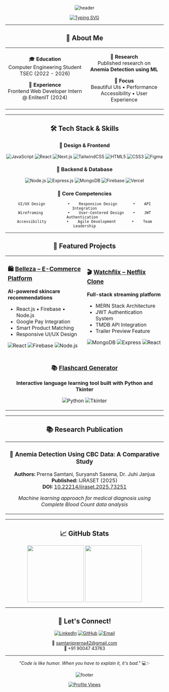 <div align="center">

![header](https://capsule-render.vercel.app/api?type=waving&color=gradient&customColorList=12&height=300&section=header&text=Prerna%20Samtani&desc=Fullstack%20Developer%20|%20UI/UX%20Designer%20|%20CS%20Undergrad&fontColor=ffffff&fontSize=65&fontAlignY=35&descAlignY=52&descAlign=62&animation=fadeIn)

</div>

<div align="center">
  
[![Typing SVG](https://readme-typing-svg.herokuapp.com?font=JetBrains+Mono&weight=600&size=22&duration=3000&pause=800&color=6B73FF&center=true&vCenter=true&width=600&lines=CS+Undergrad+%7C+Fullstack+Developer+%7C+UI%2FUX;Building+elegant+web+experiences+with+passion;Transforming+ideas+into+beautiful+interfaces)](https://git.io/typing-svg)

</div>

---

<div align="center">

## 🌟 About Me

</div>

<table align="center">
<tr>
<td align="center" width="50%">

🎓 **Education**  
Computer Engineering Student  
TSEC (2022 - 2026)

💼 **Experience**  
Frontend Web Developer Intern  
@ EnlitenIT (2024)

</td>
<td align="center" width="50%">

📝 **Research**  
Published research on  
**Anemia Detection using ML**

🎯 **Focus**  
Beautiful UIs • Performance  
Accessibility • User Experience

</td>
</tr>
</table>

---

<div align="center">

## 🛠️ Tech Stack & Skills

</div>

<div align="center">

### 🎨 **Design & Frontend**
![JavaScript](https://img.shields.io/badge/JavaScript-F7DF1E?style=for-the-badge&logo=javascript&logoColor=black)
![React](https://img.shields.io/badge/React-20232A?style=for-the-badge&logo=react&logoColor=61DAFB)
![Next.js](https://img.shields.io/badge/Next.js-000000?style=for-the-badge&logo=next.js&logoColor=white)
![TailwindCSS](https://img.shields.io/badge/Tailwind_CSS-38B2AC?style=for-the-badge&logo=tailwind-css&logoColor=white)
![HTML5](https://img.shields.io/badge/HTML5-E34F26?style=for-the-badge&logo=html5&logoColor=white)
![CSS3](https://img.shields.io/badge/CSS3-1572B6?style=for-the-badge&logo=css3&logoColor=white)
![Figma](https://img.shields.io/badge/Figma-F24E1E?style=for-the-badge&logo=figma&logoColor=white)

### 🔧 **Backend & Database**
![Node.js](https://img.shields.io/badge/Node.js-43853D?style=for-the-badge&logo=node.js&logoColor=white)
![Express.js](https://img.shields.io/badge/Express.js-404D59?style=for-the-badge&logo=express&logoColor=white)
![MongoDB](https://img.shields.io/badge/MongoDB-4EA94B?style=for-the-badge&logo=mongodb&logoColor=white)
![Firebase](https://img.shields.io/badge/Firebase-039BE5?style=for-the-badge&logo=firebase&logoColor=white)
![Vercel](https://img.shields.io/badge/Vercel-000000?style=for-the-badge&logo=vercel&logoColor=white)

### 🔑 **Core Competencies**
```
UI/UX Design          •    Responsive Design       •    API Integration
Wireframing           •    User-Centered Design    •    JWT Authentication  
Accessibility         •    Agile Development       •    Team Leadership
```

</div>

---

<div align="center">

## 🚀 Featured Projects

</div>

<div align="center">
<table>
<tr>
<td width="50%">

### 🛍️ [Belleza – E-Commerce Platform](https://github.com/Prern-a/Belleza)
**AI-powered skincare recommendations**
- React.js • Firebase • Node.js
- Google Pay Integration
- Smart Product Matching
- Responsive UI/UX Design

![React](https://img.shields.io/badge/-React-61DAFB?style=flat-square&logo=react&logoColor=black)
![Firebase](https://img.shields.io/badge/-Firebase-FFCA28?style=flat-square&logo=firebase&logoColor=black)
![Node.js](https://img.shields.io/badge/-Node.js-339933?style=flat-square&logo=node.js&logoColor=white)

</td>
<td width="50%">

### 🎬 [Watchflix – Netflix Clone](https://github.com/Prern-a/mern-netflix-clone)
**Full-stack streaming platform**
- MERN Stack Architecture  
- JWT Authentication System
- TMDB API Integration
- Trailer Preview Feature

![MongoDB](https://img.shields.io/badge/-MongoDB-47A248?style=flat-square&logo=mongodb&logoColor=white)
![Express](https://img.shields.io/badge/-Express-000000?style=flat-square&logo=express&logoColor=white)
![React](https://img.shields.io/badge/-React-61DAFB?style=flat-square&logo=react&logoColor=black)

</td>
</tr>
<tr>
<td colspan="2" align="center">

### 📚 [Flashcard Generator](https://github.com/Prern-a/Languages-Flashcard)
**Interactive language learning tool built with Python and Tkinter**

![Python](https://img.shields.io/badge/-Python-3776AB?style=flat-square&logo=python&logoColor=white)
![Tkinter](https://img.shields.io/badge/-Tkinter-FFD43B?style=flat-square&logo=python&logoColor=black)

</td>
</tr>
</table>
</div>

---

<div align="center">

## 📚 Research Publication

</div>

<div align="center">
<table>
<tr>
<td align="center">

### 🔬 **Anemia Detection Using CBC Data: A Comparative Study**

**Authors:** Prerna Samtani, Suryansh Saxena, Dr. Juhi Janjua  
**Published:** IJRASET (2025)  
**DOI:** [10.22214/ijraset.2025.73251](https://doi.org/10.22214/ijraset.2025.73251)

*Machine learning approach for medical diagnosis using Complete Blood Count data analysis*

</td>
</tr>
</table>
</div>

---

<div align="center">

## 📈 GitHub Stats

<img height="180em" src="https://github-readme-stats.vercel.app/api?username=Prern-a&show_icons=true&hide_border=true&count_private=true&include_all_commits=true&theme=tokyonight&bg_color=0d1117&title_color=6b73ff&icon_color=6b73ff&text_color=c9d1d9" />
<img height="180em" src="https://github-readme-stats.vercel.app/api/top-langs/?username=Prern-a&layout=compact&hide_border=true&theme=tokyonight&bg_color=0d1117&title_color=6b73ff&text_color=c9d1d9" />

</div>

---

<div align="center">

## 🤝 Let's Connect!

[![LinkedIn](https://img.shields.io/badge/LinkedIn-0077B5?style=for-the-badge&logo=linkedin&logoColor=white)](https://www.linkedin.com/in/prerna-samtani-ba008726a/)
[![GitHub](https://img.shields.io/badge/GitHub-100000?style=for-the-badge&logo=github&logoColor=white)](https://github.com/Prern-a)
[![Email](https://img.shields.io/badge/Email-D14836?style=for-the-badge&logo=gmail&logoColor=white)](mailto:samtaniprerna42@gmail.com)

**📧** samtaniprerna42@gmail.com  
**📱** +91 90047 43763

</div>

<div align="center">

---

*"Code is like humor. When you have to explain it, it's bad."* 💻✨

</div>

<div align="center">

![footer](https://capsule-render.vercel.app/api?type=waving&color=gradient&customColorList=12&height=120&section=footer)

</div>

<div align="center">
  
[![Profile Views](https://komarev.com/ghpvc/?username=Prern-a&color=6b73ff&style=flat-square&label=Profile+Views)](https://github.com/Prern-a)

</div>
